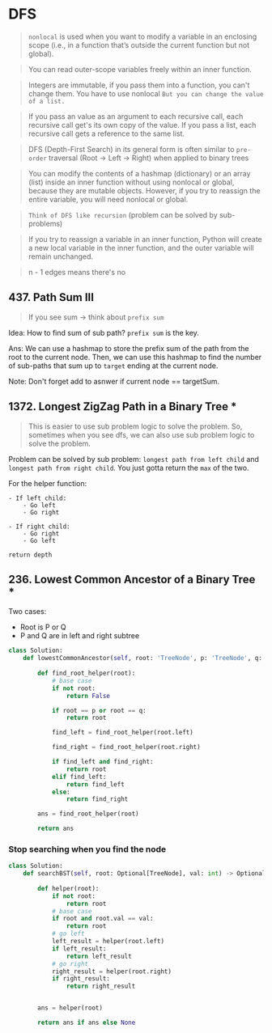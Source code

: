 # DFS

> `nonlocal` is used when you want to modify a variable in an enclosing scope (i.e., in a function that’s outside the current function but not global).

> You can read outer-scope variables freely within an inner function.

> Integers are immutable, if you pass them into a function, you can't change them. You have to use nonlocal `But you can change the value of a list.`

> If you pass an value as an argument to each recursive call, each recursive call get's its own copy of the value. If you pass a list, each recursive call gets a reference to the same list.

> DFS (Depth-First Search) in its general form is often similar to `pre-order` traversal (Root → Left → Right) when applied to binary trees

> You can modify the contents of a hashmap (dictionary) or an array (list) inside an inner function without using nonlocal or global, because they are mutable objects. However, if you try to reassign the entire variable, you will need nonlocal or global.

> `Think of DFS like recursion` (problem can be solved by sub-problems)

> If you try to reassign a variable in an inner function, Python will create a new local variable in the inner function, and the outer variable will remain unchanged.


> n - 1 edges means there's no 

## 437. Path Sum III

> If you see sum -> think about `prefix sum`

Idea: How to find sum of sub path? `prefix sum` is the key.

Ans: We can use a hashmap to store the prefix sum of the path from the root to the current node. Then, we can use this hashmap to find the number of sub-paths that sum up to `target` ending at the current node.

Note: Don't forget add to asnwer if current node == targetSum.

## 1372. Longest ZigZag Path in a Binary Tree *

> This is easier to use sub problem logic to solve the problem. So, sometimes when you see dfs, we can also use sub problem logic to solve the problem.

Problem can be solved by sub problem: `longest path from left child` and `longest path from right child`. You just gotta return the `max` of the two.

For the helper function: 

    - If left child:
        - Go left 
        - Go right

    - If right child:
        - Go right
        - Go left

    return depth 


## 236. Lowest Common Ancestor of a Binary Tree *

Two cases:

- Root is P or Q
- P and Q are in left and right subtree

```python
class Solution:
    def lowestCommonAncestor(self, root: 'TreeNode', p: 'TreeNode', q: 'TreeNode') -> 'TreeNode':
        
        def find_root_helper(root):
            # base case
            if not root:
                return False

            if root == p or root == q:
                return root

            find_left = find_root_helper(root.left)

            find_right = find_root_helper(root.right)

            if find_left and find_right:
                return root
            elif find_left:
                return find_left
            else:
                return find_right

        ans = find_root_helper(root)

        return ans
```



### Stop searching when you find the node

```python
class Solution:
    def searchBST(self, root: Optional[TreeNode], val: int) -> Optional[TreeNode]:
        
        def helper(root):
            if not root:
                return root
            # base case
            if root and root.val == val:
                return root
            # go left
            left_result = helper(root.left)
            if left_result:
                return left_result
            # go right
            right_result = helper(root.right)
            if right_result:
                return right_result


        ans = helper(root)

        return ans if ans else None
```